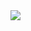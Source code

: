 <picture>
  <source
    srcset="https://github-readme-stats.vercel.app/api?username=vsn4ik&show_icons=true&hide=contribs&count_private=false&theme=dark"
    media="(prefers-color-scheme: dark)"
  />
  <source
    srcset="https://github-readme-stats.vercel.app/api?username=vsn4ik&show_icons=true&hide=contribs&count_private=false"
    media="(prefers-color-scheme: light), (prefers-color-scheme: no-preference)"
  />
  <img src="https://github-readme-stats.vercel.app/api?username=anuraghazra&show_icons=true" />
</picture>
